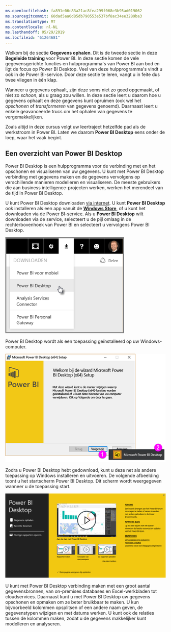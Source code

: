 ```yaml
---
ms.openlocfilehash: fa891e06c83a21ac8fea299f068e3b95ad019062
ms.sourcegitcommit: 60dad5aa0d85db790553e537bf8ac34ee3289ba3
ms.translationtype: MT
ms.contentlocale: nl-NL
ms.lasthandoff: 05/29/2019
ms.locfileid: "61264681"
---
```

Welkom bij de sectie **Gegevens ophalen**. Dit is de tweede sectie in deze **Begeleide training** voor Power BI. In deze sectie komen de vele gegevensgerichte functies en hulpprogramma's van Power BI aan bod en ligt de focus op Power BI Desktop. Veel van deze hulpprogramma's vindt u ook in de Power BI-service. Door deze sectie te leren, vangt u in feite dus twee vliegen in één klap.

Wanneer u gegevens ophaalt, zijn deze soms niet zo goed opgemaakt, of niet zo *schoon*, als u graag zou willen. In deze sectie leert u daarom hoe u gegevens ophaalt en deze gegevens kunt opruimen (ook wel het *opschonen* of *transformeren* van gegevens genoemd). Daarnaast leert u enkele geavanceerde trucs om het ophalen van gegevens te vergemakkelijken.

Zoals altijd in deze cursus volgt uw leertraject hetzelfde pad als de werkstroom in Power BI. Laten we daarom **Power BI Desktop** eens onder de loep, waar het vaak begint.

## <a name="an-overview-of-power-bi-desktop"></a>Een overzicht van Power BI Desktop
Power BI Desktop is een hulpprogramma voor de verbinding met en het opschonen en visualiseren van uw gegevens. U kunt met Power BI Desktop verbinding met gegevens maken en de gegevens vervolgens op verschillende manieren modelleren en visualiseren. De meeste gebruikers die aan business intelligence-projecten werken, werken het merendeel van de tijd in Power BI Desktop.

U kunt Power BI Desktop downloaden [via internet](http://go.microsoft.com/fwlink/?LinkID=521662). U kunt **Power BI Desktop** ook installeren als een app vanuit de [ **Windows Store**](http://aka.ms/pbidesktopstore), of u kunt het downloaden via de Power BI-service. Als u **Power BI Desktop** wilt downloaden via de service, selecteert u de pijl omlaag in de rechterbovenhoek van Power BI en selecteert u vervolgens Power BI Desktop.

![](media/1-1-overview-of-power-bi-desktop/1-1_1.png)

Power BI Desktop wordt als een toepassing geïnstalleerd op uw Windows-computer.

![](media/1-1-overview-of-power-bi-desktop/1-1_2.png)

Zodra u Power BI Desktop hebt gedownload, kunt u deze net als andere toepassing op Windows installeren en uitvoeren. De volgende afbeelding toont u het startscherm Power BI Desktop. Dit scherm wordt weergegeven wanneer u de toepassing start.

![](media/1-1-overview-of-power-bi-desktop/1-1_3.png)

U kunt met Power BI Desktop verbinding maken met een groot aantal gegevensbronnen, van on-premises databases en Excel-werkbladen tot cloudservices. Daarnaast kunt u met Power BI Desktop uw gegevens opschonen en opmaken om ze beter bruikbaar te maken. U kun bijvoorbeeld kolommen opsplitsen of een andere naam geven, de gegevenstypen wijzigen en met datums werken. U kunt ook de relaties tussen de kolommen maken, zodat u de gegevens makkelijker kunt modelleren en analyseren.

